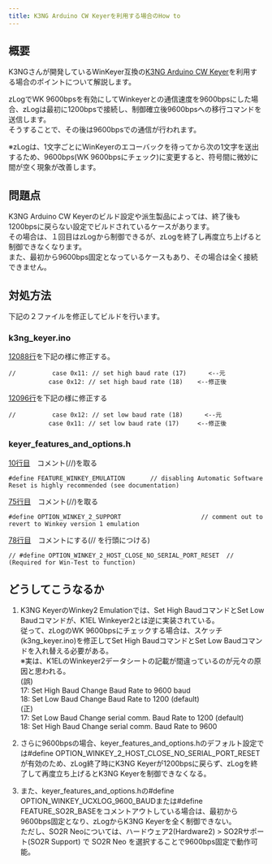 ```yaml
---
title: K3NG Arduino CW Keyerを利用する場合のHow to
---
```


## 概要

K3NGさんが開発しているWinKeyer互換の[K3NG Arduino CW Keyer](https://github.com/k3ng/k3ng_cw_keyer)を利用する場合のポイントについて解説します。  

zLogでWK 9600bpsを有効にしてWinkeyerとの通信速度を9600bpsにした場合、zLogは最初に1200bpsで接続し、制御確立後9600bpsへの移行コマンドを送信します。  
そうすることで、その後は9600bpsでの通信が行われます。  

※zLogは、1文字ごとにWinKeyerのエコーバックを待ってから次の1文字を送出するため、9600bps(WK 9600bpsにチェック)に変更すると、符号間に微妙に間が空く現象が改善します。  

## 問題点

K3NG Arduino CW Keyerのビルド設定や派生製品によっては、終了後も1200bpsに戻らない設定でビルドされているケースがあります。    
その場合は、１回目はzLogから制御できるが、zLogを終了し再度立ち上げると制御できなくなります。  
また、最初から9600bps固定となっているケースもあり、その場合は全く接続できません。  

## 対処方法

下記の２ファイルを修正してビルドを行います。  

### k3ng_keyer.ino

[12088行](https://github.com/k3ng/k3ng_cw_keyer/blob/master/k3ng_keyer/k3ng_keyer.ino#L12088)を下記の様に修正する。  

```
//          case 0x11: // set high baud rate (17)      <--元
           case 0x12: // set high baud rate (18)    <--修正後
```

[12096行](https://github.com/k3ng/k3ng_cw_keyer/blob/master/k3ng_keyer/k3ng_keyer.ino#L12096)を下記の様に修正する  

```
//          case 0x12: // set low baud rate (18)      <--元
           case 0x11: // set low baud rate (17)     <--修正後
```  

### keyer_features_and_options.h

[10行目](https://github.com/k3ng/k3ng_cw_keyer/blob/master/k3ng_keyer/keyer_features_and_options.h#L10)　コメント(//)を取る
```
#define FEATURE_WINKEY_EMULATION       // disabling Automatic Software Reset is highly recommended (see documentation)
```

[75行目](https://github.com/k3ng/k3ng_cw_keyer/blob/master/k3ng_keyer/keyer_features_and_options.h#L75)　コメント(//)を取る
```
#define OPTION_WINKEY_2_SUPPORT                      // comment out to revert to Winkey version 1 emulation
```

[78行目](https://github.com/k3ng/k3ng_cw_keyer/blob/master/k3ng_keyer/keyer_features_and_options.h#L78)　コメントにする(// を行頭につける)
```
// #define OPTION_WINKEY_2_HOST_CLOSE_NO_SERIAL_PORT_RESET  // (Required for Win-Test to function)
```

## どうしてこうなるか

1. K3NG KeyerのWinkey2 Emulationでは、Set High BaudコマンドとSet Low Baudコマンドが、K1EL Winkeyer2とは逆に実装されている。  
従って、zLogのWK 9600bpsにチェックする場合は、スケッチ(k3ng_keyer.ino)を修正してSet High BaudコマンドとSet Low Baudコマンドを入れ替える必要がある。  
※実は、K1ELのWinkeyer2データシートの記載が間違っているのが元々の原因と思われる。  
(誤)  
17: Set High Baud Change Baud Rate to 9600 baud  
18: Set Low Baud Change Baud Rate to 1200 (default)  
(正)  
17: Set Low Baud Change serial comm. Baud Rate to 1200 (default)  
18: Set High Baud Change serial comm. Baud Rate to 9600  
  
2. さらに9600bpsの場合、keyer_features_and_options.hのデフォルト設定では#define OPTION_WINKEY_2_HOST_CLOSE_NO_SERIAL_PORT_RESETが有効のため、zLog終了時にK3NG Keyerが1200bpsに戻らず、zLogを終了して再度立ち上げるとK3NG Keyerを制御できなくなる。

3. また、keyer_features_and_options.hの#define OPTION_WINKEY_UCXLOG_9600_BAUDまたは#define FEATURE_SO2R_BASEをコメントアウトしている場合は、最初から9600bps固定となり、zLogからK3NG Keyerを全く制御できない。  
ただし、SO2R Neoについては、ハードウェア2(Hardware2) > SO2Rサポート(SO2R Support) で SO2R Neo を選択することで9600bps固定で動作可能。  
